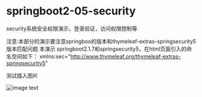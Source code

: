 # springboot2-05-security
security系统安全权限演示，登录验证，访问权限控制等

注意:本部分的演示要注意springboo的版本和thymeleaf-extras-springsecurity5版本匹配问题
本演示 springboot2.1.7和springsecurity5，在html页面引入的命名空间如下：
xmlns:sec="http://www.thymeleaf.org/thymeleaf-extras-springsecurity5"

测试插入图片

![image text](https://raw.githubusercontent.com/king-git/springboot2-05-security/master/src/main/resources/imgs/搜狗截图19年09月11日1602_1.png)
